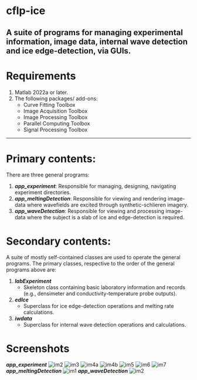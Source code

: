# cflp-ice
A suite of programs for managing experimental information, image data, internal wave detection and ice edge-detection, via GUIs.
---
# Requirements
 1. Matlab 2022a or later.
 2. The following packages/ add-ons:
	- Curve Fitting Toolbox
	- Image Acquisition Toolbox
	- Image Processing Toolbox
	- Parallel Computing Toolbox
	- Signal Processing Toolbox
	
---
# Primary contents:
There are three general programs:
 1. _**app_experiment**_:
		Responsible for managing, designing, navigating experiment directories.
 2. _**app_meltingDetection**_:
		Responsible for viewing and rendering image-data where wavefields are excited through synthetic-schlieren imagery.
 3. _**app_waveDetection**_:
		Responsible for viewing and processing image-data where the subject is a slab of ice and edge-detection is required.

# Secondary contents:
A suite of mostly self-contained classes are used to operate the general programs. The primary classes, respective to the order of the general programs above are:
 1. _**labExperiment**_
	- Skeleton class containing basic laboratory information and records (e.g., densimeter and conductivity-temperature probe outputs).
 2. _**edIce**_
	- Superclass for ice edge-detection operations and melting rate calculations.
 3. _**iwdata**_
	- Superclass for internal wave detection operations and calculations.

# Screenshots
_**app_experiment**_
![im2](https://github.com/sweetjim/cflp-ice/assets/60765374/695e8baf-ec8c-4842-a883-36d56120e04c)
![im3](https://github.com/sweetjim/cflp-ice/assets/60765374/3c86cebd-a215-4b91-9dc1-ae2f9081754e)
![im4a](https://github.com/sweetjim/cflp-ice/assets/60765374/da7d7bdb-64de-4e41-8643-acd85eba88ef)
![im4b](https://github.com/sweetjim/cflp-ice/assets/60765374/66271d55-0fa2-4613-bb07-f8bc73fbca62)
![im5](https://github.com/sweetjim/cflp-ice/assets/60765374/ff33eff3-eb8f-48e8-933c-1c4d263689ed)
![im6](https://github.com/sweetjim/cflp-ice/assets/60765374/405a1f65-80ac-4bee-a13a-695622db6b94)
![im7](https://github.com/sweetjim/cflp-ice/assets/60765374/87c76d78-e3d8-4bf0-adec-6da7e0fc2a25)
_**app_meltingDetection**_
![im1](https://github.com/sweetjim/cflp-ice/assets/60765374/480517fe-3179-4482-9715-40ab8549ea41)
_**app_waveDetection**_
![im2](https://github.com/sweetjim/cflp-ice/assets/60765374/ddba2bf9-7f36-4e24-96cf-793f0b5c8935)
	